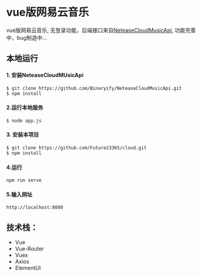 # vue版网易云音乐

vue版网易云音乐, 无登录功能，后端接口来自[NeteaseCloudMusicApi](https://github.com/Binaryify/NeteaseCloudMusicApi), 功能完善中，bug制造中...

## 本地运行

#### 1. 安装NeteaseCloudMUsicApi

~~~ 
$ git clone https://github.com/Binaryify/NeteaseCloudMusicApi.git
$ npm install
~~~

#### 2.运行本地服务

```
$ node app.js
```

#### 3. 安装本项目

```
$ git clone https://github.com/Future23365/cloud.git
$ npm install
```

#### 4.运行

```
npm run serve
```

#### 5.输入网址

~~~ 
http://localhost:8080
~~~

## 技术栈：

- Vue
- Vue-Router
- Vuex
- Axios
- ElementUI